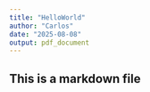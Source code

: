 ```yaml
---
title: "HelloWorld"
author: "Carlos"
date: "2025-08-08"
output: pdf_document
---
```


## This is a markdown file
